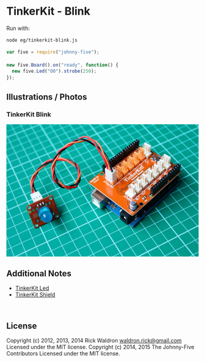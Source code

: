 <!--remove-start-->

# TinkerKit - Blink

<!--remove-end-->








Run with:
```bash
node eg/tinkerkit-blink.js
```


```javascript
var five = require("johnny-five");

new five.Board().on("ready", function() {
  new five.Led("O0").strobe(250);
});


```


## Illustrations / Photos


### TinkerKit Blink



![docs/images/tinkerkit-blink.png](images/tinkerkit-blink.png)  






## Additional Notes
- [TinkerKit Led](http://www.tinkerkit.com/led-red-10mm/)
- [TinkerKit Shield](http://www.tinkerkit.com/shield/)

&nbsp;

<!--remove-start-->

## License
Copyright (c) 2012, 2013, 2014 Rick Waldron <waldron.rick@gmail.com>
Licensed under the MIT license.
Copyright (c) 2014, 2015 The Johnny-Five Contributors
Licensed under the MIT license.

<!--remove-end-->
